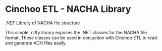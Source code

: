 # Cinchoo ETL - NACHA Library
.NET Library of NACHA file structure

This simple, nifty library exposes the .NET classes for the NACHA file format. These classes can be used in conjuction with Cinchoo ETL to read and generate ACH files easily.
